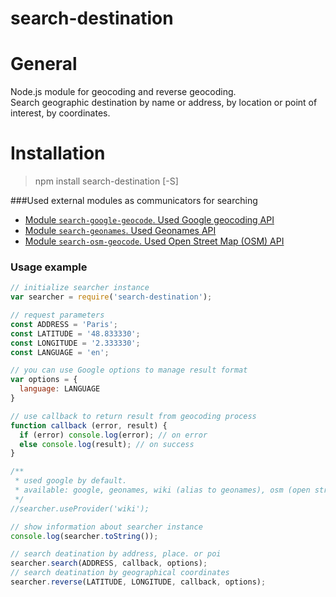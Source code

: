 # search-destination
# General
Node.js module for geocoding and reverse geocoding.  
Search geographic destination by name or address, by location or point of interest, by coordinates.

# Installation
>npm install search-destination [-S]

###Used external modules as communicators for searching
* [Module `search-google-geocode`. Used Google geocoding API](https://github.com/kolegm/google-geocoder)
* [Module `search-geonames`. Used Geonames API](https://github.com/kolegm/search-geonames)
* [Module `search-osm-geocode`. Used Open Street Map (OSM) API](https://github.com/kolegm/search-osm-geocode)

### Usage example
```javascript
// initialize searcher instance
var searcher = require('search-destination');

// request parameters
const ADDRESS = 'Paris';
const LATITUDE = '48.833330';
const LONGITUDE = '2.333330';
const LANGUAGE = 'en';

// you can use Google options to manage result format
var options = {
  language: LANGUAGE
}

// use callback to return result from geocoding process
function callback (error, result) {
  if (error) console.log(error); // on error
  else console.log(result); // on success
}

/**
 * used google by default.
 * available: google, geonames, wiki (alias to geonames), osm (open street map)
 */
//searcher.useProvider('wiki');

// show information about searcher instance
console.log(searcher.toString());

// search deatination by address, place. or poi
searcher.search(ADDRESS, callback, options);
// search deatination by geographical coordinates
searcher.reverse(LATITUDE, LONGITUDE, callback, options);
```
